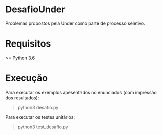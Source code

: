 # DesafioUnder
Problemas propostos pela Under como parte de processo seletivo.

# Requisitos
\>= Python 3.6

# Execução
Para executar os exemplos apesentados no enunciados (com impressão dos resultados):
> python3 desafio.py

Para executar os testes unitários:
> python3 test_desafio.py
